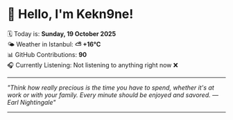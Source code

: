 # 👋 Hello, I'm Kekn9ne!

🗓️ Today is: **Sunday, 19 October 2025**  
🌤️ Weather in Istanbul: **⛅️  +16°C**  
📊 GitHub Contributions: **90**  
🎧 Currently Listening: Not listening to anything right now ❌

---

_"Think how really precious is the time you have to spend, whether it's at work or with your family. Every minute should be enjoyed and savored. — *Earl Nightingale*"_

---
